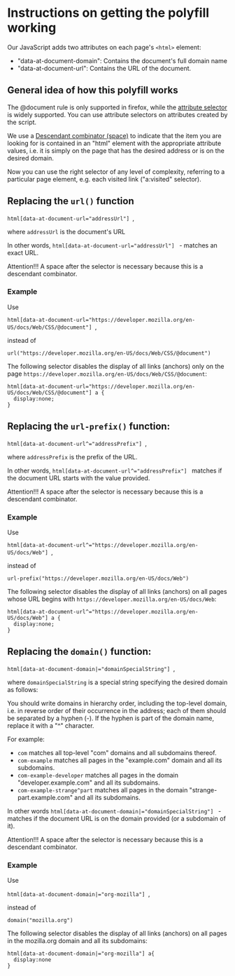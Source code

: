 # Instructions on getting the polyfill working

Our JavaScript adds two attributes on each page's `<html>` element:

* "data-at-document-domain": Contains the document's full domain name
* "data-at-document-url": Contains the URL of the document.

## General idea of how this polyfill works

The @document rule is only supported in firefox, while the [attribute selector](https://developer.mozilla.org/en-US/docs/Web/CSS/Attribute_selectors) is widely supported.
You can use attribute selectors on attributes created by the script.

We use a [Descendant combinator (space)](https://developer.mozilla.org/en-US/docs/Web/CSS/Descendant_combinator) to indicate that the item you are looking for is contained in an "html" element with the appropriate attribute values, i.e. it is simply on the page that has the desired address or is on the desired domain.

Now you can use the right selector of any level of complexity, referring to a particular page element, e.g. each visited link ("a:visited" selector).


## Replacing the `url()` function

`html[data-at-document-url="addressUrl"] `,

where `addressUrl` is the document's URL

In other words, `html[data-at-document-url="addressUrl"] ` - matches an exact URL.

Attention!!!
A space after the selector is necessary because this is a descendant combinator.

### Example

Use

`html[data-at-document-url="https://developer.mozilla.org/en-US/docs/Web/CSS/@document"] `,

instead of

```url("https://developer.mozilla.org/en-US/docs/Web/CSS/@document")```

The following selector disables the display of all links (anchors) only on the page `https://developer.mozilla.org/en-US/docs/Web/CSS/@document`:

```
html[data-at-document-url="https://developer.mozilla.org/en-US/docs/Web/CSS/@document"] a {
  display:none;
}
```

## Replacing the `url-prefix()` function:

```html[data-at-document-url^="addressPrefix"] ```,

where `addressPrefix` is the prefix of the URL.

In other words, `html[data-at-document-url^="addressPrefix"] ` matches if the document URL starts with the value provided.

Attention!!!
A space after the selector is necessary because this is a descendant combinator.

### Example

Use

```html[data-at-document-url^="https://developer.mozilla.org/en-US/docs/Web"] ```,

instead of

```
url-prefix("https://developer.mozilla.org/en-US/docs/Web")
```

The following selector disables the display of all links (anchors) on all pages whose URL begins with `https://developer.mozilla.org/en-US/docs/Web`:

```
html[data-at-document-url^="https://developer.mozilla.org/en-US/docs/Web"] a {
  display:none;
}
```

## Replacing the `domain()` function:

`html[data-at-document-domain|="domainSpecialString"] `,

where `domainSpecialString` is a special string specifying the desired domain as follows:

You should write domains in hierarchy order, including the top-level domain, i.e. in reverse order of their occurrence in the address; each of them should be separated by a hyphen (-). If the hyphen is part of the domain name, replace it with a "^" character.

For example:

* `com` matches all top-level "com" domains and all subdomains thereof.
* `com-example` matches all pages in the "example.com" domain and all its subdomains.
* `com-example-developer` matches all pages in the domain "developer.example.com" and all its subdomains.
* `com-example-strange^part` matches all pages in the domain "strange-part.example.com" and all its subdomains.

In other words `html[data-at-document-domain|="domainSpecialString"] ` - matches if the document URL is on the domain provided (or a subdomain of it).

Attention!!!
A space after the selector is necessary because this is a descendant combinator.

### Example

Use

```html[data-at-document-domain|="org-mozilla"] ```,

instead of

```
domain("mozilla.org")
```

The following selector disables the display of all links (anchors) on all pages in the mozilla.org domain and all its subdomains:

```
html[data-at-document-domain|="org-mozilla"] a{
  display:none
}
```
